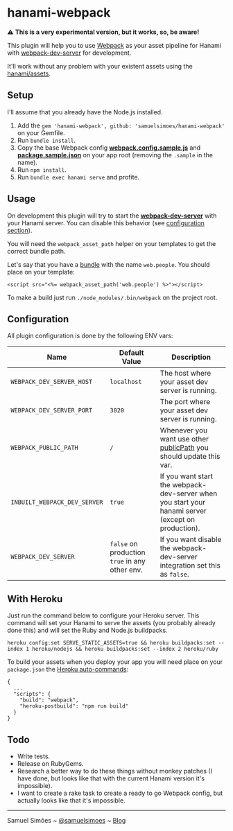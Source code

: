 # hanami-webpack

:warning: **This is a very experimental version, but it works, so, be aware!**

This plugin will help you to use [Webpack](webpack.github.io) as your asset pipeline for Hanami with [webpack-dev-server](http://webpack.github.io/docs/webpack-dev-server.html)  for development.

It'll work without any problem with your existent assets using the [hanami/assets](https://github.com/hanami/assets).

## Setup

I'll assume that you already have the Node.js installed.

1. Add the `gem 'hanami-webpack', github: 'samuelsimoes/hanami-webpack'` on your Gemfile.
2. Run `bundle install`.
3. Copy the base Webpack config **[webpack.config.sample.js](./webpack.config.sample.js)** and **[package.sample.json](./package.sample.json)** on your app root (removing the `.sample` in the name).
4. Run `npm install`.
5. Run `bundle exec hanami serve` and profite.

## Usage

On development this plugin will try to start the **[webpack-dev-server](http://webpack.github.io/docs/webpack-dev-server.html)** with your Hanami server. You can disable this behavior (see [configuration section](#configuration)).

You will need the `webpack_asset_path` helper on your templates to get the correct bundle path.

Let's say that you have a [bundle](http://webpack.github.io/docs/configuration.html#entry) with the name `web.people`. You should place on your template:

```erb
<script src="<%= webpack_asset_path('web.people') %>"></script>
```

To make a build just run `./node_modules/.bin/webpack` on the project root.

## Configuration

All plugin configuration is done by the following ENV vars:

| Name | Default Value | Description |
| --- | --- | --- |
| `WEBPACK_DEV_SERVER_HOST` | `localhost` | The host where your asset dev server is running. |
| `WEBPACK_DEV_SERVER_PORT` | `3020` | The port where your asset dev server is running. |
| `WEBPACK_PUBLIC_PATH` | `/` | Whenever you want use other [publicPath](http://webpack.github.io/docs/configuration.html#output-publicpath) you should update this var. |
| `INBUILT_WEBPACK_DEV_SERVER` | `true` | If you want start the webpack-dev-server when you start your hanami server (except on production). |
| `WEBPACK_DEV_SERVER` | `false` on production `true` in any other env. | If you want disable the webpack-dev-server integration set this as `false`. |

## With Heroku
Just run the command below to configure your Heroku server. This command will set your Hanami to serve the assets (you probably already done this) and will set the Ruby and Node.js buildpacks.

```
heroku config:set SERVE_STATIC_ASSETS=true && heroku buildpacks:set --index 1 heroku/nodejs && heroku buildpacks:set --index 2 heroku/ruby
```

To build your assets when you deploy your app you will need place on your `package.json` the [Heroku auto-commands](https://devcenter.heroku.com/articles/nodejs-support#heroku-specific-build-steps):

```
{
  ...
  "scripts": {
    "build": "webpack",
    "heroku-postbuild": "npm run build"
  }
}
```

## Todo

* Write tests.
* Release on RubyGems.
* Research a better way to do these things without monkey patches (I have done, but looks like that with the current Hanami version it's impossible).
* I want to create a rake task to create a ready to go Webpack config, but actually looks like that it's impossible.

----------
Samuel Simões ~ [@samuelsimoes](https://twitter.com/samuelsimoes) ~ [Blog](http://blog.samuelsimoes.com/)
